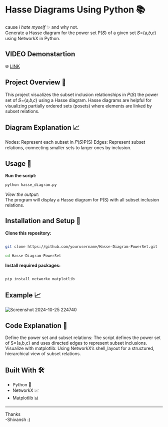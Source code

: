 # Hasse Diagrams Using Python 📚
cause _i_ _hate_ _myself_ ✨ and why not. <br>
Generate a Hasse diagram for the power set P(𝑆) of a given set 𝑆={𝑎,𝑏,𝑐} using NetworkX in Python.

## VIDEO Demonstartion
🌐 [LINK](https://youtube.com/shorts/xu4ld7LK00w)

##  Project Overview 📜
This project visualizes the subset inclusion relationships in 𝑃(𝑆) the power set of 𝑆={𝑎,𝑏,𝑐} using a Hasse diagram. Hasse diagrams are helpful for visualizing partially ordered sets (posets) where elements are linked by subset relations. 

## Diagram Explanation 📈
Nodes: Represent each subset in 𝑃(𝑆)P(S)
Edges: Represent subset relations, connecting smaller sets to larger ones by inclusion.

## Usage 🚀
**Run the script:**

```bash
python hasse_diagram.py
```
*View the output*: <br>The program will display a Hasse diagram for P(S) with all subset inclusion relations.

## Installation and Setup 🧰
**Clone this repository:**
```bash

git clone https://github.com/yourusername/Hasse-Diagram-PowerSet.git
```
```bash
cd Hasse-Diagram-PowerSet
```
**Install required packages:**
```bash

pip install networkx matplotlib
```

## Example 📈
![Screenshot 2024-10-25 224740](https://github.com/user-attachments/assets/a2617a43-8190-4c7b-bf61-d7584881e5c9)

## Code Explanation 📝
Define the power set and subset relations: The script defines the power set of S={a,b,c} and uses directed edges to represent subset inclusions.
Visualize with matplotlib: Using NetworkX’s shell_layout for a structured, hierarchical view of subset relations.

## Built With 🛠️
- Python 🐍
- NetworkX 📈
- Matplotlib 📊

--- 

Thanks<br> -Shivansh :)
